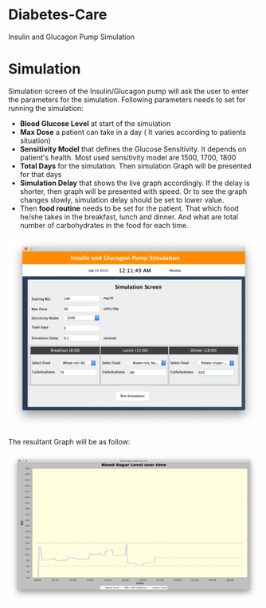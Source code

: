 # Diabetes-Care
Insulin and Glucagon Pump Simulation

# Simulation

Simulation screen of the Insulin/Glucagon pump will ask the user to enter the parameters for the simulation. Following parameters needs to set for running the simulation:
- **Blood Glucose Level** at start of the simulation
- **Max Dose** a patient can take in a day ( It varies according to patients situation)
- **Sensitivity Model** that defines the Glucose Sensitivity. It depends on patient's health. Most used sensitivity model are 1500, 1700, 1800
- **Total Days** for the simulation. Then simulation Graph will be presented for that days
- **Simulation Delay** that shows the live graph accordingly. If the delay is shorter, then graph will be presented with speed. Or to see the graph changes slowly, simulation delay should be set to lower value. 
- Then **food routine** needs to be set for the patient. That which food he/she takes in the breakfast, lunch and dinner. And what are total number of carbohydrates in the food for each time. 


![](screenshots/simulation-1.png)

The resultant Graph will be as follow:

![](screenshots/simulation-2.png)
